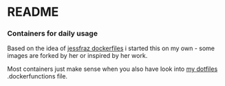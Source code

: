 # README #

### Containers for daily usage ###

Based on the idea of [jessfraz dockerfiles](https://github.com/jessfraz/dockerfiles) i started this on my own - some images are forked by her or inspired by her work.

Most containers just make sense when you also have look into [my dotfiles](https://bitbucket.org/mabunixda/dotfiles) .dockerfunctions file.